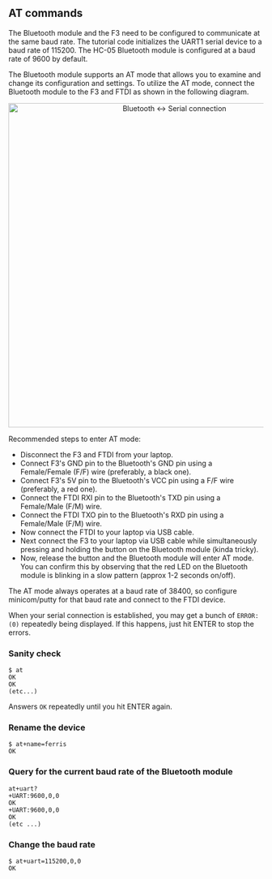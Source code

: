 ## AT commands

The Bluetooth module and the F3 need to be configured to communicate at the same baud rate. The tutorial code initializes the UART1 serial device to a baud rate of 115200. The HC-05 Bluetooth module is configured at a baud rate of 9600 by default.

The Bluetooth module supports an AT mode that allows you to examine and change its configuration and settings. To utilize the AT mode, connect the Bluetooth module to the F3 and FTDI as shown in the following diagram.

<p align="center">
<img height=640 title="Bluetooth <-> Serial connection" src="assets/bluetooth-serial.png">
</p>

Recommended steps to enter AT mode:

- Disconnect the F3 and FTDI from your laptop.
- Connect F3's GND pin to the Bluetooth's GND pin using a Female/Female (F/F) wire
  (preferably, a black one).
- Connect F3's 5V pin to the Bluetooth's VCC pin using a F/F wire (preferably, a
  red one).
- Connect the FTDI RXI pin to the Bluetooth's TXD pin using a Female/Male (F/M) wire.
- Connect the FTDI TXO pin to the Bluetooth's RXD pin using a Female/Male (F/M) wire.
- Now connect the FTDI to your laptop via USB cable.
- Next connect the F3 to your laptop via USB cable while simultaneously pressing and holding the button on the Bluetooth module (kinda tricky).
- Now, release the button and the Bluetooth module will enter AT mode. You can confirm this by observing that the red LED on the Bluetooth module is blinking in a slow pattern (approx 1-2 seconds on/off).

The AT mode always operates at a baud rate of 38400, so configure minicom/putty for that baud rate and connect to the FTDI device.

When your serial connection is established, you may get a bunch of `ERROR: (0)` repeatedly being displayed. If this happens, just hit ENTER to stop the errors.

### Sanity check

```
$ at
OK
OK
(etc...)
```

Answers `OK` repeatedly until you hit ENTER again.

### Rename the device

```
$ at+name=ferris
OK
```

### Query for the current baud rate of the Bluetooth module

```
at+uart?
+UART:9600,0,0
OK
+UART:9600,0,0
OK
(etc ...)
```

### Change the baud rate

```
$ at+uart=115200,0,0
OK
```
